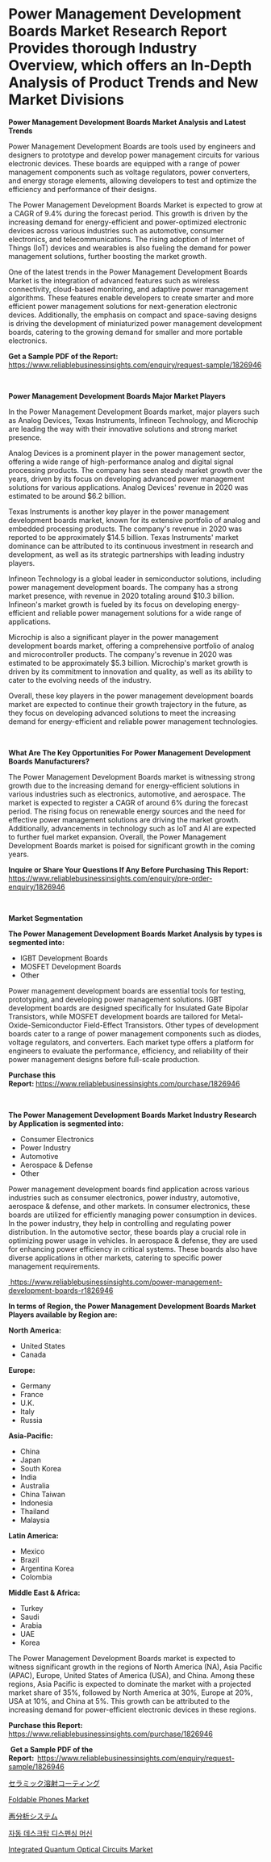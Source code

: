 <p><h1>Power Management Development Boards Market Research Report Provides thorough Industry Overview, which offers an In-Depth Analysis of Product Trends and New Market Divisions</h1></p><p><strong>Power Management Development Boards Market Analysis and Latest Trends</strong></p>
<p><p>Power Management Development Boards are tools used by engineers and designers to prototype and develop power management circuits for various electronic devices. These boards are equipped with a range of power management components such as voltage regulators, power converters, and energy storage elements, allowing developers to test and optimize the efficiency and performance of their designs.</p><p>The Power Management Development Boards Market is expected to grow at a CAGR of 9.4% during the forecast period. This growth is driven by the increasing demand for energy-efficient and power-optimized electronic devices across various industries such as automotive, consumer electronics, and telecommunications. The rising adoption of Internet of Things (IoT) devices and wearables is also fueling the demand for power management solutions, further boosting the market growth.</p><p>One of the latest trends in the Power Management Development Boards Market is the integration of advanced features such as wireless connectivity, cloud-based monitoring, and adaptive power management algorithms. These features enable developers to create smarter and more efficient power management solutions for next-generation electronic devices. Additionally, the emphasis on compact and space-saving designs is driving the development of miniaturized power management development boards, catering to the growing demand for smaller and more portable electronics.</p></p>
<p><strong>Get a Sample PDF of the Report:&nbsp;</strong> <a href="https://www.reliablebusinessinsights.com/enquiry/request-sample/1826946">https://www.reliablebusinessinsights.com/enquiry/request-sample/1826946</a></p>
<p>&nbsp;</p>
<p><strong>Power Management Development Boards Major Market Players</strong></p>
<p><p>In the Power Management Development Boards market, major players such as Analog Devices, Texas Instruments, Infineon Technology, and Microchip are leading the way with their innovative solutions and strong market presence.</p><p>Analog Devices is a prominent player in the power management sector, offering a wide range of high-performance analog and digital signal processing products. The company has seen steady market growth over the years, driven by its focus on developing advanced power management solutions for various applications. Analog Devices' revenue in 2020 was estimated to be around $6.2 billion.</p><p>Texas Instruments is another key player in the power management development boards market, known for its extensive portfolio of analog and embedded processing products. The company's revenue in 2020 was reported to be approximately $14.5 billion. Texas Instruments' market dominance can be attributed to its continuous investment in research and development, as well as its strategic partnerships with leading industry players.</p><p>Infineon Technology is a global leader in semiconductor solutions, including power management development boards. The company has a strong market presence, with revenue in 2020 totaling around $10.3 billion. Infineon's market growth is fueled by its focus on developing energy-efficient and reliable power management solutions for a wide range of applications.</p><p>Microchip is also a significant player in the power management development boards market, offering a comprehensive portfolio of analog and microcontroller products. The company's revenue in 2020 was estimated to be approximately $5.3 billion. Microchip's market growth is driven by its commitment to innovation and quality, as well as its ability to cater to the evolving needs of the industry.</p><p>Overall, these key players in the power management development boards market are expected to continue their growth trajectory in the future, as they focus on developing advanced solutions to meet the increasing demand for energy-efficient and reliable power management technologies.</p></p>
<p>&nbsp;</p>
<p><strong>What Are The Key Opportunities For Power Management Development Boards Manufacturers?</strong></p>
<p><p>The Power Management Development Boards market is witnessing strong growth due to the increasing demand for energy-efficient solutions in various industries such as electronics, automotive, and aerospace. The market is expected to register a CAGR of around 6% during the forecast period. The rising focus on renewable energy sources and the need for effective power management solutions are driving the market growth. Additionally, advancements in technology such as IoT and AI are expected to further fuel market expansion. Overall, the Power Management Development Boards market is poised for significant growth in the coming years.</p></p>
<p><strong>Inquire or Share Your Questions If Any Before Purchasing This Report:</strong> <a href="https://www.reliablebusinessinsights.com/enquiry/pre-order-enquiry/1826946">https://www.reliablebusinessinsights.com/enquiry/pre-order-enquiry/1826946</a></p>
<p>&nbsp;</p>
<p><strong>Market Segmentation</strong></p>
<p><strong>The Power Management Development Boards Market Analysis by types is segmented into:</strong></p>
<p><ul><li>IGBT Development Boards</li><li>MOSFET Development Boards</li><li>Other</li></ul></p>
<p><p>Power management development boards are essential tools for testing, prototyping, and developing power management solutions. IGBT development boards are designed specifically for Insulated Gate Bipolar Transistors, while MOSFET development boards are tailored for Metal-Oxide-Semiconductor Field-Effect Transistors. Other types of development boards cater to a range of power management components such as diodes, voltage regulators, and converters. Each market type offers a platform for engineers to evaluate the performance, efficiency, and reliability of their power management designs before full-scale production.</p></p>
<p><strong>Purchase this Report:&nbsp;</strong><a href="https://www.reliablebusinessinsights.com/purchase/1826946">https://www.reliablebusinessinsights.com/purchase/1826946</a></p>
<p>&nbsp;</p>
<p><strong>The Power Management Development Boards Market Industry Research by Application is segmented into:</strong></p>
<p><ul><li>Consumer Electronics</li><li>Power Industry</li><li>Automotive</li><li>Aerospace & Defense</li><li>Other</li></ul></p>
<p><p>Power management development boards find application across various industries such as consumer electronics, power industry, automotive, aerospace & defense, and other markets. In consumer electronics, these boards are utilized for efficiently managing power consumption in devices. In the power industry, they help in controlling and regulating power distribution. In the automotive sector, these boards play a crucial role in optimizing power usage in vehicles. In aerospace & defense, they are used for enhancing power efficiency in critical systems. These boards also have diverse applications in other markets, catering to specific power management requirements.</p></p>
<p><a href="https://www.reliablebusinessinsights.com/power-management-development-boards-r1826946">&nbsp;https://www.reliablebusinessinsights.com/power-management-development-boards-r1826946</a></p>
<p><strong>In terms of Region, the Power Management Development Boards Market Players available by Region are:</strong></p>
<p>
    <p> <strong> North America: </strong>
        <ul>
            <li>United States</li>
            <li>Canada</li>
        </ul>
        </p> 
    <p> <strong> Europe: </strong>
        <ul>
            <li>Germany</li>
            <li>France</li>
            <li>U.K.</li>
            <li>Italy</li>
            <li>Russia</li>
        </ul>
        </p> 
    <p> <strong> Asia-Pacific: </strong>
        <ul>
            <li>China</li>
            <li>Japan</li>
            <li>South Korea</li>
            <li>India</li>
            <li>Australia</li>
            <li>China Taiwan</li>
            <li>Indonesia</li>
            <li>Thailand</li>
            <li>Malaysia</li>
        </ul>
        </p> 
    <p> <strong> Latin America: </strong>
        <ul>
            <li>Mexico</li>
            <li>Brazil</li>
            <li>Argentina Korea</li>
            <li>Colombia</li>
        </ul>
        </p> 
    <p> <strong> Middle East & Africa: </strong>
        <ul>
            <li>Turkey</li>
            <li>Saudi</li>
            <li>Arabia</li>
            <li>UAE</li>
            <li>Korea</li>
        </ul>
    </p>
    </p>
<p><p>The Power Management Development Boards market is expected to witness significant growth in the regions of North America (NA), Asia Pacific (APAC), Europe, United States of America (USA), and China. Among these regions, Asia Pacific is expected to dominate the market with a projected market share of 35%, followed by North America at 30%, Europe at 20%, USA at 10%, and China at 5%. This growth can be attributed to the increasing demand for power-efficient electronic devices in these regions.</p></p>
<p><strong>Purchase this Report: </strong><a href="https://www.reliablebusinessinsights.com/purchase/1826946">https://www.reliablebusinessinsights.com/purchase/1826946</a></p>
<p>&nbsp;<strong>Get a Sample PDF of the Report:&nbsp;&nbsp;</strong><a href="https://www.reliablebusinessinsights.com/enquiry/request-sample/1826946">https://www.reliablebusinessinsights.com/enquiry/request-sample/1826946</a></p>
<p><strong></strong></p>
<p><p><a href="https://github.com/FredaJerde/Market-Research-Report-List-1/blob/main/1687900148475.md">セラミック溶射コーティング</a></p><p><a href="https://github.com/ayamsauke86/Market-Research-Report-List-1/blob/main/foldable-phones-market.md">Foldable Phones Market</a></p><p><a href="https://medium.com/@diegoskiles2023/%E5%86%8D%E9%80%9A%E4%BC%81%E7%94%BB%E5%B8%82%E5%A0%B4%E8%A6%8F%E6%A8%A1%E3%81%8A%E3%82%88%E3%81%B3%E3%82%B7%E3%82%A7%E3%82%A2%E5%88%86%E6%9E%90-%E6%88%90%E9%95%B7%E3%83%88%E3%83%AC%E3%83%B3%E3%83%89%E3%81%8A%E3%82%88%E3%81%B32024%E5%B9%B4%E3%81%8B%E3%82%892031%E5%B9%B4%E3%81%BE%E3%81%A7%E3%81%AE%E4%BA%88%E6%B8%AC-b5c7cbfc9cb4">再分析システム</a></p><p><a href="https://github.com/rsg307664904/Market-Research-Report-List-2/blob/main/7755463157767.md">자동 데스크탑 디스펜싱 머신</a></p><p><a href="https://github.com/airdrophunter675/Market-Research-Report-List-1/blob/main/integrated-quantum-optical-circuits-market.md">Integrated Quantum Optical Circuits Market</a></p></p>